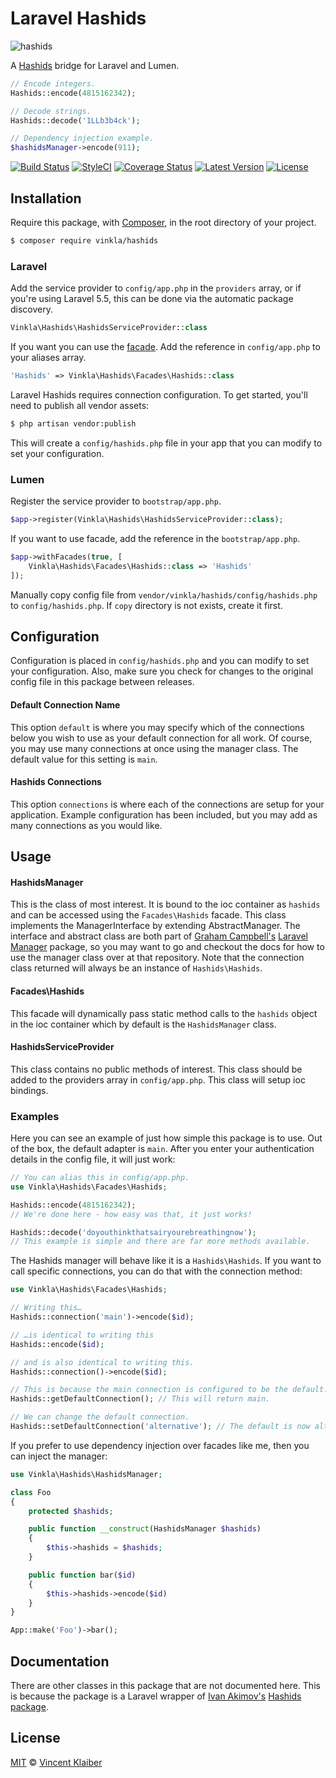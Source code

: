 # Laravel Hashids

![hashids](https://cloud.githubusercontent.com/assets/499192/11159205/faa429ae-8a5d-11e5-8c5d-c60a89290c5e.png)

A [Hashids](http://hashids.org) bridge for Laravel and Lumen.

```php
// Encode integers.
Hashids::encode(4815162342);

// Decode strings.
Hashids::decode('1LLb3b4ck');

// Dependency injection example.
$hashidsManager->encode(911);
```

[![Build Status](https://img.shields.io/travis/vinkla/laravel-hashids/master.svg?style=flat)](https://travis-ci.org/vinkla/laravel-hashids)
[![StyleCI](https://styleci.io/repos/30237105/shield?style=flat)](https://styleci.io/repos/30237105)
[![Coverage Status](https://img.shields.io/codecov/c/github/vinkla/laravel-hashids.svg?style=flat)](https://codecov.io/github/vinkla/laravel-hashids)
[![Latest Version](https://img.shields.io/github/release/vinkla/hashids.svg?style=flat)](https://github.com/vinkla/hashids/releases)
[![License](https://img.shields.io/packagist/l/vinkla/hashids.svg?style=flat)](https://packagist.org/packages/vinkla/hashids)

## Installation

Require this package, with [Composer](https://getcomposer.org/), in the root directory of your project.

```bash
$ composer require vinkla/hashids
```

### Laravel

Add the service provider to `config/app.php` in the `providers` array, or if you're using Laravel 5.5, this can be done via the automatic package discovery.

```php
Vinkla\Hashids\HashidsServiceProvider::class
```

If you want you can use the [facade](http://laravel.com/docs/facades). Add the reference in `config/app.php` to your aliases array.

```php
'Hashids' => Vinkla\Hashids\Facades\Hashids::class
```

Laravel Hashids requires connection configuration. To get started, you'll need to publish all vendor assets:

```bash
$ php artisan vendor:publish
```

This will create a `config/hashids.php` file in your app that you can modify to set your configuration.

### Lumen

Register the service provider to `bootstrap/app.php`.

```php
$app->register(Vinkla\Hashids\HashidsServiceProvider::class);
```

If you want to use facade, add the reference in the `bootstrap/app.php`.

```php
$app->withFacades(true, [
    Vinkla\Hashids\Facades\Hashids::class => 'Hashids'
]);
```

Manually copy config file from `vendor/vinkla/hashids/config/hashids.php` to `config/hashids.php`. If `copy` directory is not exists, create it first.


## Configuration

Configuration is placed in `config/hashids.php` and you can modify to set your configuration. Also, make sure you check for changes to the original config file in this package between releases.

#### Default Connection Name

This option `default` is where you may specify which of the connections below you wish to use as your default connection for all work. Of course, you may use many connections at once using the manager class. The default value for this setting is `main`.

#### Hashids Connections

This option `connections` is where each of the connections are setup for your application. Example configuration has been included, but you may add as many connections as you would like.


## Usage

#### HashidsManager

This is the class of most interest. It is bound to the ioc container as `hashids` and can be accessed using the `Facades\Hashids` facade. This class implements the ManagerInterface by extending AbstractManager. The interface and abstract class are both part of [Graham Campbell's](https://github.com/GrahamCampbell) [Laravel Manager](https://github.com/GrahamCampbell/Laravel-Manager) package, so you may want to go and checkout the docs for how to use the manager class over at that repository. Note that the connection class returned will always be an instance of `Hashids\Hashids`.

#### Facades\Hashids

This facade will dynamically pass static method calls to the `hashids` object in the ioc container which by default is the `HashidsManager` class.

#### HashidsServiceProvider

This class contains no public methods of interest. This class should be added to the providers array in `config/app.php`. This class will setup ioc bindings.

### Examples
Here you can see an example of just how simple this package is to use. Out of the box, the default adapter is `main`. After you enter your authentication details in the config file, it will just work:

```php
// You can alias this in config/app.php.
use Vinkla\Hashids\Facades\Hashids;

Hashids::encode(4815162342);
// We're done here - how easy was that, it just works!

Hashids::decode('doyouthinkthatsairyourebreathingnow');
// This example is simple and there are far more methods available.
```

The Hashids manager will behave like it is a `Hashids\Hashids`. If you want to call specific connections, you can do that with the connection method:

```php
use Vinkla\Hashids\Facades\Hashids;

// Writing this…
Hashids::connection('main')->encode($id);

// …is identical to writing this
Hashids::encode($id);

// and is also identical to writing this.
Hashids::connection()->encode($id);

// This is because the main connection is configured to be the default.
Hashids::getDefaultConnection(); // This will return main.

// We can change the default connection.
Hashids::setDefaultConnection('alternative'); // The default is now alternative.
```

If you prefer to use dependency injection over facades like me, then you can inject the manager:

```php
use Vinkla\Hashids\HashidsManager;

class Foo
{
    protected $hashids;

    public function __construct(HashidsManager $hashids)
    {
        $this->hashids = $hashids;
    }

    public function bar($id)
    {
        $this->hashids->encode($id)
    }
}

App::make('Foo')->bar();
```

## Documentation

There are other classes in this package that are not documented here. This is because the package is a Laravel wrapper of [Ivan Akimov's](https://github.com/ivanakimov) [Hashids package](https://github.com/ivanakimov/hashids.php).

## License

[MIT](LICENSE) © [Vincent Klaiber](https://vinkla.com)

